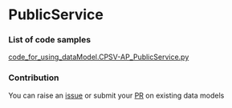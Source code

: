 # PublicService

### List of code samples 

<!-- 50-List of code -->

<!-- [code entry](link) -->
[code_for_using_dataModel.CPSV-AP_PublicService.py](https://github.com/smart-data-models/dataModel.CPSV-AP/blob/master/PublicService/code/code_for_using_dataModel.CPSV-AP_PublicService.py)


<!-- /50-List of code -->

### Contribution
You can raise an [issue](https://github.com/smart-data-models/dataModel.CPSV-AP/issues) or submit your [PR](https://github.com/smart-data-models/dataModel.CPSV-AP/pulls) on existing data models
